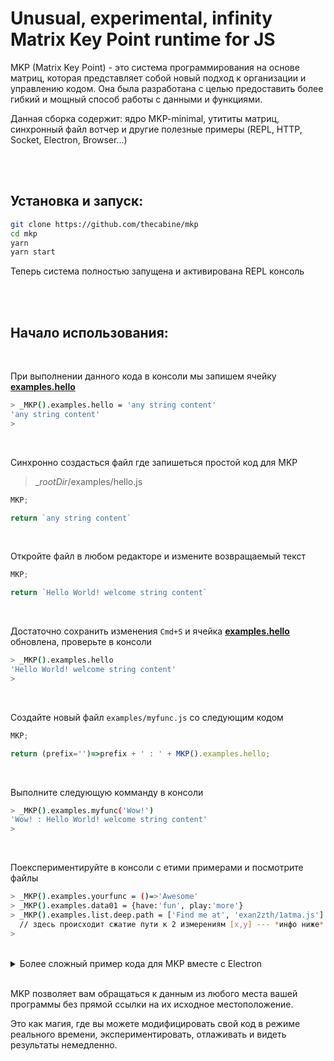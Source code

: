 # Unusual, experimental, infinity Matrix Key Point runtime for JS

MKP (Matrix Key Point) - это система программирования на основе матриц, которая представляет собой новый подход к организации и управлению кодом. Она была разработана с целью предоставить более гибкий и мощный способ работы с данными и функциями.

Данная сборка содержит: ядро MKP-minimal, утититы матриц, синхронный файл вотчер и другие полезные примеры (REPL, HTTP, Socket, Electron, Browser...)

<br/><br/>

## Установка и запуск:

```bash
git clone https://github.com/thecabine/mkp
cd mkp
yarn
yarn start
```

Теперь система полностью запущена и активирована REPL консоль

<br/><br/>

## Начало использования:

<br/>

При выполнении данного кода в консоли мы запишем ячейку <u>**examples.hello**</u>


```bash
> _MKP().examples.hello = 'any string content'
'any string content'
>
```

<br/>

Синхронно создасться файл где запишеться простой код для MKP

 > __rootDir_/examples/hello.js

```js
MKP;

return `any string content`
```

<br/>

Откройте файл в любом редакторе и измените возвращаемый текст


```js
MKP;

return `Hello World! welcome string content`
```

<br/>

Достаточно сохранить изменения `Cmd+S` и ячейка <u><strong>examples.hello</strong></u> обновлена, проверьте в консоли

```bash
> _MKP().examples.hello
'Hello World! welcome string content'
>
```

<br/>

Создайте новый файл `examples/myfunc.js` со следующим кодом

```js
MKP;

return (prefix='')=>prefix + ' : ' + MKP().examples.hello;
```

<br/>

Выполните следующую комманду в консоли

```bash
> _MKP().examples.myfunc('Wow!')
'Wow! : Hello World! welcome string content'
>
```

<br/>

Поекспериментируйте в консоли с етими примерами и посмотрите файлы

```bash
> _MKP().examples.yourfunc = ()=>'Awesome'
> _MKP().examples.data01 = {have:'fun', play:'more'}
> _MKP().examples.list.deep.path = ['Find me at', 'exan2zth/1atma.js']
  // здесь происходит сжатие пути к 2 измерениям [x,y] --- *инфо ниже*
>
```
<br/>

<details>
  <summary>Более сложный пример кода для MKP вместе с Electron </summary>

  > требуеться запустить как `yarn start-electron`

<br/>

```javascript
console.log("I'm a code block!");
```
  
> myApp/examples/displ.js

<br/>

```js

MKP, P, log;


log.red(' Examples: displays ');

const dirname = process.cwd();

const {
  deps,
  portal: { sandbox },
} = MKP();

const electron = deps.require('electron');

const displays = electron.screen.getAllDisplays();
log.blue('Displays', displays);

const point = sandbox.data.disp00;
// displays.push({ ...displays[0], id: 99999 });
displays.map((display,i) => {
    Object.assign(point[i], display);
});

const res = electron.screen.getPrimaryDisplay();

log.blue('// \n', res);

return {
    sampleOutput: res
}
```

<br/>

Теперь в результате если в консоли запросить нужную нам МКП мы получим ответ

```bash
> _MKP().examples.displ
{
  sampleOutput: {
    id: 69734662,
    label: 'Built-in Retina Display',
    bounds: { x: 0, y: 0, width: 1792, height: 1120 },
    workArea: { x: 0, y: 25, width: 1792, height: 1095 },
    accelerometerSupport: 'unknown',
    monochrome: false,
    colorDepth: 30,
    colorSpace: '{primaries:BT709, transfer:SRGB_HDR, matrix:RGB, range:FULL}',
    depthPerComponent: 10,
    size: { width: 1792, height: 1120 },
    displayFrequency: 59,
    workAreaSize: { width: 1792, height: 1095 },
    scaleFactor: 2,
    rotation: 0,
    internal: true,
    touchSupport: 'unknown'
  }
}
>
```

<br/>

</details>

<br/>

MKP позволяет вам обращаться к данным из любого места вашей программы без прямой ссылки на их исходное местоположение.

Это как магия, где вы можете модифицировать свой код в режиме реального времени, экспериментировать, отлаживать и видеть результаты немедленно. 
